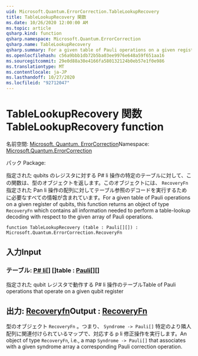 ```yaml
---
uid: Microsoft.Quantum.ErrorCorrection.TableLookupRecovery
title: TableLookupRecovery 関数
ms.date: 10/26/2020 12:00:00 AM
ms.topic: article
qsharp.kind: function
qsharp.namespace: Microsoft.Quantum.ErrorCorrection
qsharp.name: TableLookupRecovery
qsharp.summary: For a given table of Pauli operations on a given register of qubits, this function returns an object of type `RecoveryFn` which contains all information needed to perform a table-lookup decoding with respect to the given array of Pauli operations.
ms.openlocfilehash: c56a9bbb1db72b5ba03ee9976e648a59f651aa16
ms.sourcegitcommit: 29e0d88a30e4166fa580132124b0eb57e1f0e986
ms.translationtype: MT
ms.contentlocale: ja-JP
ms.lasthandoff: 10/27/2020
ms.locfileid: "92712047"
---
```

# <a name="tablelookuprecovery-function"></a><span data-ttu-id="aebe2-102">TableLookupRecovery 関数</span><span class="sxs-lookup"><span data-stu-id="aebe2-102">TableLookupRecovery function</span></span>

<span data-ttu-id="aebe2-103">名前空間: [Microsoft. Quantum. ErrorCorrection](xref:Microsoft.Quantum.ErrorCorrection)</span><span class="sxs-lookup"><span data-stu-id="aebe2-103">Namespace: [Microsoft.Quantum.ErrorCorrection](xref:Microsoft.Quantum.ErrorCorrection)</span></span>

<span data-ttu-id="aebe2-104">パック [](https://nuget.org/packages/)</span><span class="sxs-lookup"><span data-stu-id="aebe2-104">Package: [](https://nuget.org/packages/)</span></span>


<span data-ttu-id="aebe2-105">指定された qubits のレジスタに対する P# li 操作の特定のテーブルに対して、この関数は、型のオブジェクトを返します。このオブジェクトには、 `RecoveryFn` 指定された Pan li 操作の配列に対してテーブル参照のデコードを実行するために必要なすべての情報が含まれています。</span><span class="sxs-lookup"><span data-stu-id="aebe2-105">For a given table of Pauli operations on a given register of qubits, this function returns an object of type `RecoveryFn` which contains all information needed to perform a table-lookup decoding with respect to the given array of Pauli operations.</span></span>

```qsharp
function TableLookupRecovery (table : Pauli[][]) : Microsoft.Quantum.ErrorCorrection.RecoveryFn
```


## <a name="input"></a><span data-ttu-id="aebe2-106">入力</span><span class="sxs-lookup"><span data-stu-id="aebe2-106">Input</span></span>

### <a name="table--pauli"></a><span data-ttu-id="aebe2-107">テーブル: [P# li](xref:microsoft.quantum.lang-ref.pauli)[] []</span><span class="sxs-lookup"><span data-stu-id="aebe2-107">table : [Pauli](xref:microsoft.quantum.lang-ref.pauli)[][]</span></span>

<span data-ttu-id="aebe2-108">指定された qubit レジスタで動作する P# li 操作のテーブル</span><span class="sxs-lookup"><span data-stu-id="aebe2-108">Table of Pauli operations that operate on a given qubit register</span></span>



## <a name="output--recoveryfn"></a><span data-ttu-id="aebe2-109">出力: [Recoveryfn](xref:Microsoft.Quantum.ErrorCorrection.RecoveryFn)</span><span class="sxs-lookup"><span data-stu-id="aebe2-109">Output : [RecoveryFn](xref:Microsoft.Quantum.ErrorCorrection.RecoveryFn)</span></span>

<span data-ttu-id="aebe2-110">型のオブジェクト `RecoveryFn` 。つまり、 `Syndrome -> Pauli[]` 特定のより隣人配列に関連付けられているマップで、対応する p li 修正操作を実行します。</span><span class="sxs-lookup"><span data-stu-id="aebe2-110">An object of type `RecoveryFn`, i.e., a map `Syndrome -> Pauli[]` that associates with a given syndrome array a corresponding Pauli correction operation.</span></span>